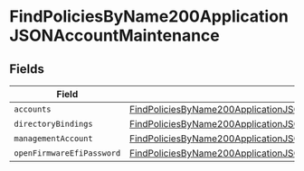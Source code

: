 # FindPoliciesByName200ApplicationJSONAccountMaintenance


## Fields

| Field                                                                                                                                                                                     | Type                                                                                                                                                                                      | Required                                                                                                                                                                                  | Description                                                                                                                                                                               |
| ----------------------------------------------------------------------------------------------------------------------------------------------------------------------------------------- | ----------------------------------------------------------------------------------------------------------------------------------------------------------------------------------------- | ----------------------------------------------------------------------------------------------------------------------------------------------------------------------------------------- | ----------------------------------------------------------------------------------------------------------------------------------------------------------------------------------------- |
| `accounts`                                                                                                                                                                                | [FindPoliciesByName200ApplicationJSONAccountMaintenanceAccounts](../../models/operations/findpoliciesbyname200applicationjsonaccountmaintenanceaccounts.md)[]                             | :heavy_minus_sign:                                                                                                                                                                        | N/A                                                                                                                                                                                       |
| `directoryBindings`                                                                                                                                                                       | [FindPoliciesByName200ApplicationJSONAccountMaintenanceDirectoryBindings](../../models/operations/findpoliciesbyname200applicationjsonaccountmaintenancedirectorybindings.md)[]           | :heavy_minus_sign:                                                                                                                                                                        | N/A                                                                                                                                                                                       |
| `managementAccount`                                                                                                                                                                       | [FindPoliciesByName200ApplicationJSONAccountMaintenanceManagementAccount](../../models/operations/findpoliciesbyname200applicationjsonaccountmaintenancemanagementaccount.md)             | :heavy_minus_sign:                                                                                                                                                                        | N/A                                                                                                                                                                                       |
| `openFirmwareEfiPassword`                                                                                                                                                                 | [FindPoliciesByName200ApplicationJSONAccountMaintenanceOpenFirmwareEfiPassword](../../models/operations/findpoliciesbyname200applicationjsonaccountmaintenanceopenfirmwareefipassword.md) | :heavy_minus_sign:                                                                                                                                                                        | N/A                                                                                                                                                                                       |